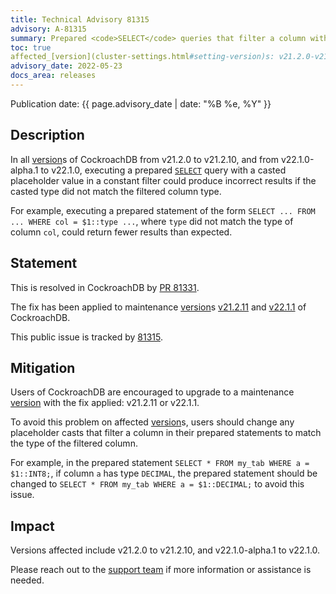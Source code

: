 ```yaml
---
title: Technical Advisory 81315
advisory: A-81315
summary: Prepared <code>SELECT</code> queries that filter a column with a constant casted to the wrong type fail to return the expected results
toc: true
affected_[version](cluster-settings.html#setting-version)s: v21.2.0-v21.2.10, v22.1.0-alpha.1-v22.1.0
advisory_date: 2022-05-23
docs_area: releases
---
```


Publication date: {{ page.advisory_date | date: "%B %e, %Y" }}

## Description

In all [version](cluster-settings.html#setting-version)s of CockroachDB from v21.2.0 to v21.2.10, and from v22.1.0-alpha.1 to v22.1.0, executing a prepared [`SELECT`](../{{site.[version](cluster-settings.html#setting-version)s["stable"]}}/select-clause.html) query with a casted placeholder value in a constant filter could produce incorrect results if the casted type did not match the filtered column type.

For example, executing a prepared statement of the form `SELECT ... FROM ... WHERE col = $1::type ...`, where `type` did not match the type of column `col`, could return fewer results than expected.

## Statement

This is resolved in CockroachDB by [PR 81331](https://github.com/cockroachdb/cockroach/pull/81331).

The fix has been applied to maintenance [version](cluster-settings.html#setting-version)s [v21.2.11](../releases/v21.2.html#v21-2-11) and [v22.1.1](../releases/v22.1.html#v22-1-1) of CockroachDB.

This public issue is tracked by [81315](https://github.com/cockroachdb/cockroach/issues/81315).

## Mitigation

Users of CockroachDB are encouraged to upgrade to a maintenance [version](cluster-settings.html#setting-version) with the fix applied: v21.2.11 or v22.1.1.

To avoid this problem on affected [version](cluster-settings.html#setting-version)s, users should change any placeholder casts that filter a column in their prepared statements to match the type of the filtered column.

For example, in the prepared statement `SELECT * FROM my_tab WHERE a = $1::INT8;`, if column `a` has type `DECIMAL`, the prepared statement should be changed to `SELECT * FROM my_tab WHERE a = $1::DECIMAL;` to avoid this issue.

## Impact

Versions affected include v21.2.0 to v21.2.10, and v22.1.0-alpha.1 to v22.1.0.

Please reach out to the [support team](https://support.cockroachlabs.com/) if more information or assistance is needed.
